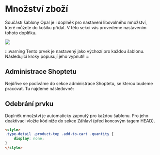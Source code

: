 # Množství zboží
Součástí šablony Opal je i doplněk pro nastavení libovolného množství, které můžete do košíku přidat. V této sekci vás provedeme nastavením tohoto doplňku.

<img src="https://alexborecky.com/images/shoptet/amount.png">

:::warning
Tento prvek je nastavený jako výchozí pro každou šablonu. Následující kroky popusují jeho vypnutí!
:::

## Administrace Shoptetu
Nejdříve se podíváme do sekce administrace Shoptetu, se kterou budeme pracovat. Tu najdeme následovně:

<Box-TextBox 
    :msg="msg"
/>

## Odebrání prvku
Doplněk množství je automaticky zapnutý pro každou šablonu. Pro jeho deaktivaci vložte kód níže do sekce Záhlaví (před koncovým tagem HEAD).

```html
<style>
.type-detail .product-top .add-to-cart .quantity {
    display: none;
}
</style>
```


<script>
export default {
    data () {
        return {
            msg: 'Administrace > VZHLED A OBSAH > Šablony > Prvky'
        }
    }
}
</script>